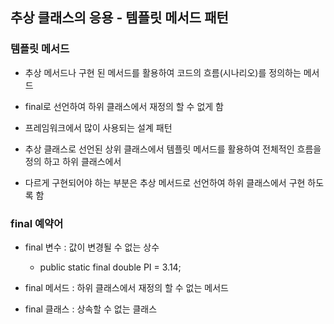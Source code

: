## 추상 클래스의 응용 - 템플릿 메서드 패턴

### 템플릿 메서드

- 추상 메서드나 구현 된 메서드를 활용하여 코드의 흐름(시나리오)를 정의하는 메서드

- final로 선언하여 하위 클래스에서 재정의 할 수 없게 함

- 프레임워크에서 많이 사용되는 설계 패턴

- 추상 클래스로 선언된 상위 클래스에서 템플릿 메서드를 활용하여 전체적인 흐름을 정의 하고 하위 클래스에서

- 다르게 구현되어야 하는 부분은 추상 메서드로 선언하여 하위 클래스에서 구현 하도록 함

### final 예약어

- final 변수 : 값이 변경될 수 없는 상수

  - public static final double PI = 3.14;

- final 메서드 : 하위 클래스에서 재정의 할 수 없는 메서드

- final 클래스 : 상속할 수 없는 클래스

